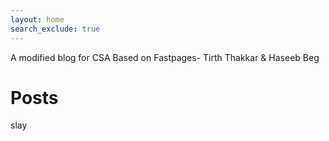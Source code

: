 ```yaml
---
layout: home
search_exclude: true
---
```

A modified blog for CSA Based on Fastpages- Tirth Thakkar & Haseeb Beg   



# Posts
slay